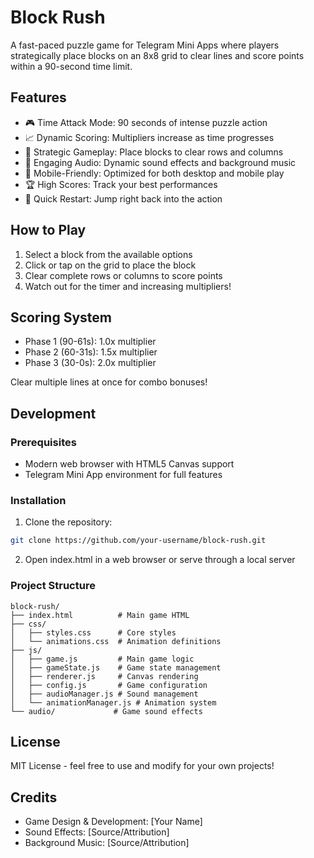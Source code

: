 # Block Rush

A fast-paced puzzle game for Telegram Mini Apps where players strategically place blocks on an 8x8 grid to clear lines and score points within a 90-second time limit.

## Features

- 🎮 Time Attack Mode: 90 seconds of intense puzzle action
- 📈 Dynamic Scoring: Multipliers increase as time progresses
- 🎯 Strategic Gameplay: Place blocks to clear rows and columns
- 🎵 Engaging Audio: Dynamic sound effects and background music
- 📱 Mobile-Friendly: Optimized for both desktop and mobile play
- 🏆 High Scores: Track your best performances
- 🔄 Quick Restart: Jump right back into the action

## How to Play

1. Select a block from the available options
2. Click or tap on the grid to place the block
3. Clear complete rows or columns to score points
4. Watch out for the timer and increasing multipliers!

## Scoring System

- Phase 1 (90-61s): 1.0x multiplier
- Phase 2 (60-31s): 1.5x multiplier
- Phase 3 (30-0s): 2.0x multiplier

Clear multiple lines at once for combo bonuses!

## Development

### Prerequisites

- Modern web browser with HTML5 Canvas support
- Telegram Mini App environment for full features

### Installation

1. Clone the repository:
```bash
git clone https://github.com/your-username/block-rush.git
```

2. Open index.html in a web browser or serve through a local server

### Project Structure

```
block-rush/
├── index.html          # Main game HTML
├── css/
│   ├── styles.css      # Core styles
│   └── animations.css  # Animation definitions
├── js/
│   ├── game.js         # Main game logic
│   ├── gameState.js    # Game state management
│   ├── renderer.js     # Canvas rendering
│   ├── config.js       # Game configuration
│   ├── audioManager.js # Sound management
│   └── animationManager.js # Animation system
└── audio/             # Game sound effects
```

## License

MIT License - feel free to use and modify for your own projects!

## Credits

- Game Design & Development: [Your Name]
- Sound Effects: [Source/Attribution]
- Background Music: [Source/Attribution]
